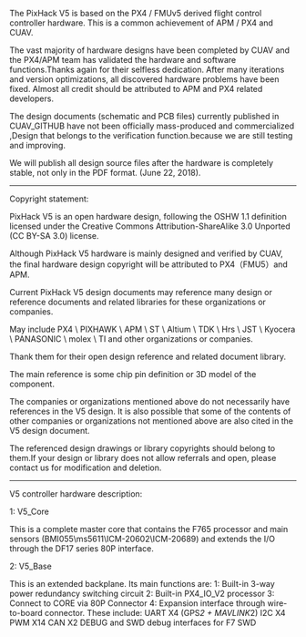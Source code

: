 The PixHack V5 is based on the PX4 / FMUv5 derived flight control controller hardware. This is a common achievement of APM / PX4 and CUAV.

The vast majority of hardware designs have been completed by CUAV and the PX4/APM team has validated the hardware and software functions.Thanks again for their selfless dedication. 
After many iterations and version optimizations, all discovered hardware problems have been fixed. Almost all credit should be attributed to APM and PX4 related developers. 

The design documents (schematic and PCB files) currently published in CUAV_GITHUB have not been officially mass-produced and commercialized ,Design that belongs to the verification function.because we are still testing and improving.

We will publish all design source files after the hardware is completely stable, not only in the PDF format. (June 22, 2018).


-------------------------------------------------- ------

Copyright statement:

PixHack V5 is an open hardware design, following the OSHW 1.1 definition licensed under the Creative Commons Attribution-ShareAlike 3.0 Unported (CC BY-SA 3.0) license.

Although PixHack V5 hardware is mainly designed and verified by CUAV, the final hardware design copyright will be attributed to PX4（FMU5）and APM.

Current PixHack V5 design documents may reference many design or reference documents and related libraries for these organizations or companies.

May include PX4 \ PIXHAWK \ APM \ ST \ Altium \ TDK \ Hrs \ JST \ Kyocera \ PANASONIC \ molex \ TI and other organizations or companies.

Thank them for their open design reference and related document library.

The main reference is some chip pin definition or 3D model of the component.

The companies or organizations mentioned above do not necessarily have references in the V5 design. It is also possible that some of the contents of other companies or organizations not mentioned above are also cited in the V5 design document.

The referenced design drawings or library copyrights should belong to them.If your design or library does not allow referrals and open, please contact us for modification and deletion.

-------------------------------------------------- -------

V5 controller hardware description:

1: V5_Core

This is a complete master core that contains the F765 processor and main sensors (BMI055\ms5611\ICM-20602\ICM-20689) and extends the I/O through the DF17 series 80P interface.

2: V5_Base

This is an extended backplane. Its main functions are:
1: Built-in 3-way power redundancy switching circuit
2: Built-in PX4_IO_V2 processor
3: Connect to CORE via 80P Connector
4: Expansion interface through wire-to-board connector.
These include:
    UART X4 (GPS*2 + MAVLINK*2)
    I2C X4
    PWM X14
    CAN X2
    DEBUG and SWD debug interfaces for F7 SWD